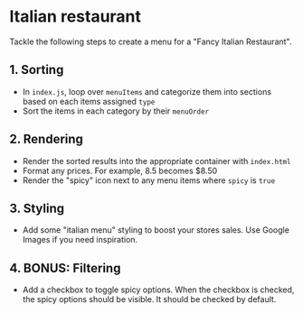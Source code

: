 # Italian restaurant

Tackle the following steps to create a menu for a "Fancy Italian Restaurant".

## 1. Sorting

- In `index.js`, loop over `menuItems` and categorize them into sections based on each items assigned `type`
- Sort the items in each category by their `menuOrder`

## 2. Rendering

- Render the sorted results into the appropriate container with `index.html`
- Format any prices. For example, 8.5 becomes \$8.50
- Render the "spicy" icon next to any menu items where `spicy` is `true`

## 3. Styling

- Add some "italian menu" styling to boost your stores sales. Use Google Images if you need inspiration.

## 4. BONUS: Filtering

- Add a checkbox to toggle spicy options. When the checkbox is checked, the spicy options should be visible. It should be checked by default.
